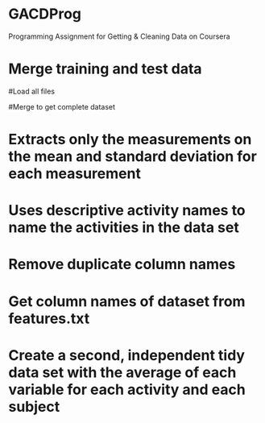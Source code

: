 # GACDProg
Programming Assignment for Getting &amp; Cleaning Data on Coursera

# Merge training and test data

#Load all files

#Merge to get complete dataset

# Extracts only the measurements on the mean and standard deviation for each measurement

# Uses descriptive activity names to name the activities in the data set

# Remove duplicate column names

# Get column names of dataset from features.txt

# Create a second, independent tidy data set with the average of each variable for each activity and each subject


